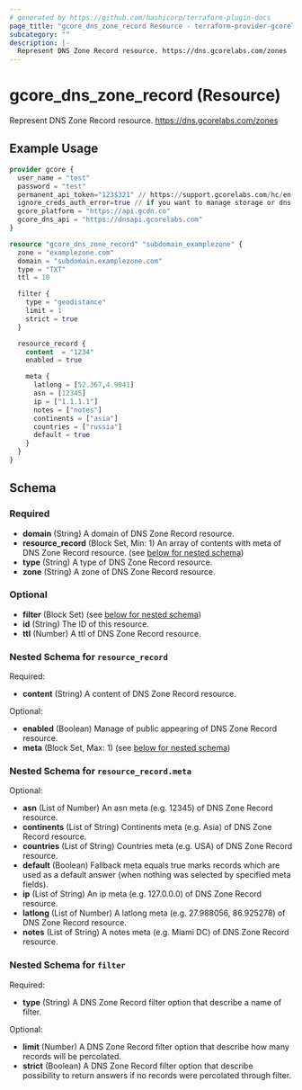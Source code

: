 ```yaml
---
# generated by https://github.com/hashicorp/terraform-plugin-docs
page_title: "gcore_dns_zone_record Resource - terraform-provider-gcorelabs"
subcategory: ""
description: |-
  Represent DNS Zone Record resource. https://dns.gcorelabs.com/zones
---
```


# gcore_dns_zone_record (Resource)

Represent DNS Zone Record resource. https://dns.gcorelabs.com/zones

## Example Usage

```terraform
provider gcore {
  user_name = "test"
  password = "test"
  permanent_api_token="123$321" // https://support.gcorelabs.com/hc/en-us/articles/360018625617-API-tokens
  ignore_creds_auth_error=true // if you want to manage storage or dns resources only and provide permanent_api_token without user_name & password
  gcore_platform = "https://api.gcdn.co"
  gcore_dns_api = "https://dnsapi.gcorelabs.com"
}

resource "gcore_dns_zone_record" "subdomain_examplezone" {
  zone = "examplezone.com"
  domain = "subdomain.examplezone.com"
  type = "TXT"
  ttl = 10

  filter {
    type = "geodistance"
    limit = 1
    strict = true
  }

  resource_record {
    content  = "1234"
    enabled = true

    meta {
      latlong = [52.367,4.9041]
      asn = [12345]
      ip = ["1.1.1.1"]
      notes = ["notes"]
      continents = ["asia"]
      countries = ["russia"]
      default = true
    }
  }
}
```

<!-- schema generated by tfplugindocs -->
## Schema

### Required

- **domain** (String) A domain of DNS Zone Record resource.
- **resource_record** (Block Set, Min: 1) An array of contents with meta of DNS Zone Record resource. (see [below for nested schema](#nestedblock--resource_record))
- **type** (String) A type of DNS Zone Record resource.
- **zone** (String) A zone of DNS Zone Record resource.

### Optional

- **filter** (Block Set) (see [below for nested schema](#nestedblock--filter))
- **id** (String) The ID of this resource.
- **ttl** (Number) A ttl of DNS Zone Record resource.

<a id="nestedblock--resource_record"></a>
### Nested Schema for `resource_record`

Required:

- **content** (String) A content of DNS Zone Record resource.

Optional:

- **enabled** (Boolean) Manage of public appearing of DNS Zone Record resource.
- **meta** (Block Set, Max: 1) (see [below for nested schema](#nestedblock--resource_record--meta))

<a id="nestedblock--resource_record--meta"></a>
### Nested Schema for `resource_record.meta`

Optional:

- **asn** (List of Number) An asn meta (e.g. 12345) of DNS Zone Record resource.
- **continents** (List of String) Continents meta (e.g. Asia) of DNS Zone Record resource.
- **countries** (List of String) Countries meta (e.g. USA) of DNS Zone Record resource.
- **default** (Boolean) Fallback meta equals true marks records which are used as a default answer (when nothing was selected by specified meta fields).
- **ip** (List of String) An ip meta (e.g. 127.0.0.0) of DNS Zone Record resource.
- **latlong** (List of Number) A latlong meta (e.g. 27.988056, 86.925278) of DNS Zone Record resource.
- **notes** (List of String) A notes meta (e.g. Miami DC) of DNS Zone Record resource.



<a id="nestedblock--filter"></a>
### Nested Schema for `filter`

Required:

- **type** (String) A DNS Zone Record filter option that describe a name of filter.

Optional:

- **limit** (Number) A DNS Zone Record filter option that describe how many records will be percolated.
- **strict** (Boolean) A DNS Zone Record filter option that describe possibility to return answers if no records were percolated through filter.



